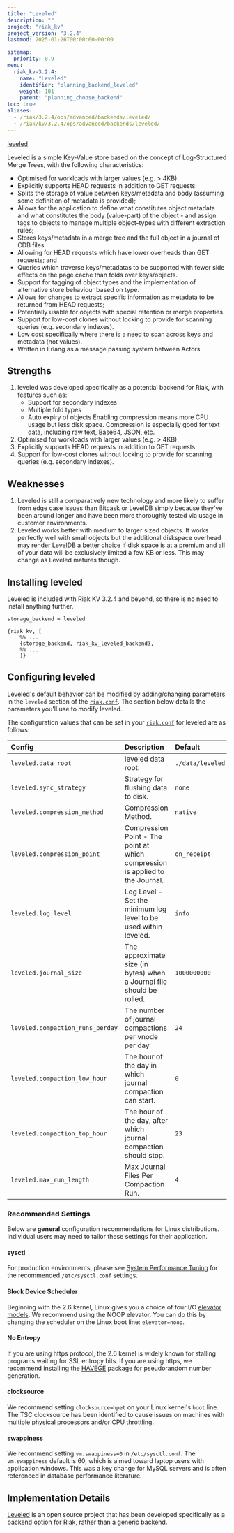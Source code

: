 ```yaml
---
title: "Leveled"
description: ""
project: "riak_kv"
project_version: "3.2.4"
lastmod: 2025-01-26T00:00:00-00:00

sitemap:
  priority: 0.9
menu:
  riak_kv-3.2.4:
    name: "Leveled"
    identifier: "planning_backend_leveled"
    weight: 101
    parent: "planning_choose_backend"
toc: true
aliases:
  - /riak/3.2.4/ops/advanced/backends/leveled/
  - /riak/kv/3.2.4/ops/advanced/backends/leveled/
---
```


[glossary vnode]: {{<baseurl>}}riak/kv/3.2.4/learn/glossary/#vnode
[config reference]: {{<baseurl>}}riak/kv/3.2.4/configuring/reference
[perf index]: {{<baseurl>}}riak/kv/3.2.4/using/performance
[config reference#aae]: {{<baseurl>}}riak/kv/3.2.4/configuring/reference/#active-anti-entropy

[leveled](https://github.com/martinsumner/leveled)

Leveled is a simple Key-Value store based on the concept of Log-Structured Merge Trees, with the following characteristics:

- Optimised for workloads with larger values (e.g. > 4KB).
- Explicitly supports HEAD requests in addition to GET requests:
- Splits the storage of value between keys/metadata and body (assuming some definition of metadata is provided);
- Allows for the application to define what constitutes object metadata and what constitutes the body (value-part) of the object - and assign tags to objects to manage multiple object-types with different extraction rules;
- Stores keys/metadata in a merge tree and the full object in a journal of CDB files
- Allowing for HEAD requests which have lower overheads than GET requests; and
- Queries which traverse keys/metadatas to be supported with fewer side effects on the page cache than folds over keys/objects.
- Support for tagging of object types and the implementation of alternative store behaviour based on type.
- Allows for changes to extract specific information as metadata to be returned from HEAD requests;
- Potentially usable for objects with special retention or merge properties.
- Support for low-cost clones without locking to provide for scanning queries (e.g. secondary indexes).
- Low cost specifically where there is a need to scan across keys and metadata (not values).
- Written in Erlang as a message passing system between Actors.

## Strengths

1. leveled was developed specifically as a potential backend for Riak, with features such as:
      * Support for secondary indexes
      * Multiple fold types
      * Auto expiry of objects
    Enabling compression means more CPU usage but less disk space. Compression
    is especially good for text data, including raw text, Base64, JSON, etc.
2. Optimised for workloads with larger values (e.g. > 4KB).
3. Explicitly supports HEAD requests in addition to GET requests.
4. Support for low-cost clones without locking to provide for scanning queries (e.g. secondary indexes).

## Weaknesses

1. Leveled is still a comparatively new technology and more likely to suffer from edge case issues than Bitcask or LevelDB simply because they've been around longer and have been more thoroughly tested via usage in customer environments.
2. Leveled works better with medium to larger sized objects. It works perfectly well with small objects but the additional diskspace overhead may render LevelDB a better choice if disk space is at a premium and all of your data will be exclusively limited a few KB or less. This may change as Leveled matures though.

## Installing leveled

Leveled is included with Riak KV 3.2.4 and beyond, so there is no need to install anything further.

```riakconf
storage_backend = leveled
```

```appconfig
{riak_kv, [
    %% ...
    {storage_backend, riak_kv_leveled_backend},
    %% ...
    ]}
```

## Configuring leveled

Leveled's default behavior can be modified by adding/changing
parameters in the `leveled` section of the [`riak.conf`][config reference]. The section below details the parameters you'll use to modify leveled.

The configuration values that can be set in your
[`riak.conf`][config reference] for leveled are as follows:

Config | Description | Default
:------|:------------|:-------
`leveled.data_root` | leveled data root. | `./data/leveled`
`leveled.sync_strategy` | Strategy for flushing data to disk. | `none`
`leveled.compression_method` | Compression Method. | `native`
`leveled.compression_point` | Compression Point - The point at which compression is applied to the Journal. | `on_receipt`
`leveled.log_level` | Log Level - Set the minimum log level to be used within leveled. | `info`
`leveled.journal_size` | The approximate size (in bytes) when a Journal file should be rolled. | `1000000000`
`leveled.compaction_runs_perday` | The number of journal compactions per vnode per day | `24`
`leveled.compaction_low_hour` | The hour of the day in which journal compaction can start. | `0`
`leveled.compaction_top_hour` | The hour of the day, after which journal compaction should stop.  | `23`
`leveled.max_run_length` | Max Journal Files Per Compaction Run. | `4`

### Recommended Settings

Below are **general** configuration recommendations for Linux
distributions. Individual users may need to tailor these settings for
their application.

#### sysctl

For production environments, please see [System Performance Tuning][perf index]
for the recommended `/etc/sysctl.conf` settings.

#### Block Device Scheduler

Beginning with the 2.6 kernel, Linux gives you a choice of four I/O
[elevator models](http://www.gnutoolbox.com/linux-io-elevator/). We
recommend using the NOOP elevator. You can do this by changing the
scheduler on the Linux boot line: `elevator=noop`.

#### No Entropy

If you are using https protocol, the 2.6 kernel is widely known for
stalling programs waiting for SSL entropy bits. If you are using https,
we recommend installing the
[HAVEGE](http://www.irisa.fr/caps/projects/hipsor/) package for
pseudorandom number generation.

#### clocksource

We recommend setting `clocksource=hpet` on your Linux kernel's `boot`
line. The TSC clocksource has been identified to cause issues on
machines with multiple physical processors and/or CPU throttling.

#### swappiness

We recommend setting `vm.swappiness=0` in `/etc/sysctl.conf`. The
`vm.swappiness` default is 60, which is aimed toward laptop users with
application windows. This was a key change for MySQL servers and is
often referenced in database performance literature.

## Implementation Details

[Leveled](https://github.com/martinsumner/leveled) is an open source project that has been developed specifically as a backend option for Riak, rather than a generic backend.

